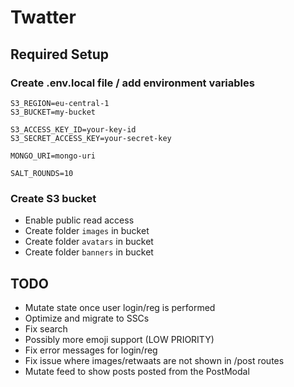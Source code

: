 # Twatter

## Required Setup

### Create .env.local file / add environment variables
```
S3_REGION=eu-central-1
S3_BUCKET=my-bucket

S3_ACCESS_KEY_ID=your-key-id
S3_SECRET_ACCESS_KEY=your-secret-key

MONGO_URI=mongo-uri

SALT_ROUNDS=10
```

### Create S3 bucket
* Enable public read access
* Create folder `images` in bucket
* Create folder `avatars` in bucket
* Create folder `banners` in bucket

## TODO
* Mutate state once user login/reg is performed
* Optimize and migrate to SSCs
* Fix search
* Possibly more emoji support (LOW PRIORITY)
* Fix error messages for login/reg
* Fix issue where images/retwaats are not shown in /post routes
* Mutate feed to show posts posted from the PostModal